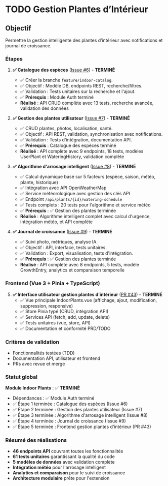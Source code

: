 # TODO Gestion Plantes d’Intérieur

## Objectif
Permettre la gestion intelligente des plantes d’intérieur avec notifications et journal de croissance.

### Étapes
1. **✅ Catalogue des espèces** ([Issue #6](https://github.com/MrRaph/Bloomzy/issues/6)) - **TERMINÉ**
   - ✅ Créer la branche `feature/indoor-catalog`.
   - ✅ Objectif : Modèle DB, endpoints REST, recherche/filtres.
   - ✅ Validation : Tests unitaires sur la recherche et l'ajout.
   - ✅ **Prérequis** : Module Auth terminé
   - **Réalisé** : API CRUD complète avec 13 tests, recherche avancée, validation des données

2. **✅ Gestion des plantes utilisateur** ([Issue #7](https://github.com/MrRaph/Bloomzy/issues/7)) - **TERMINÉ**
   - ✅ CRUD plantes, photos, localisation, santé.
   - ✅ Objectif : API REST, validation, synchronisation avec notifications.
   - ✅ Validation : Tests d'intégration, documentation API.
   - ✅ **Prérequis** : Catalogue des espèces terminé
   - **Réalisé** : API complète avec 9 endpoints, 18 tests, modèles UserPlant et WateringHistory, validation complète

3. **✅ Algorithme d'arrosage intelligent** ([Issue #8](https://github.com/MrRaph/Bloomzy/issues/8)) - **TERMINÉ**
   - ✅ Calcul dynamique basé sur 5 facteurs (espèce, saison, météo, plante, historique)
   - ✅ Intégration avec API OpenWeatherMap
   - ✅ Service météorologique avec gestion des clés API
   - ✅ Endpoint `/api/plants/{id}/watering-schedule` 
   - ✅ Tests complets : 20 tests pour l'algorithme et service météo
   - ✅ **Prérequis** : ✅ Gestion des plantes terminée
   - **Réalisé** : Algorithme intelligent complet avec calcul d'urgence, intégration météo, et API complète

4. **✅ Journal de croissance** ([Issue #9](https://github.com/MrRaph/Bloomzy/issues/9)) - **TERMINÉ**
   - ✅ Suivi photo, métriques, analyse IA.
   - ✅ Objectif : API, interface, tests unitaires.
   - ✅ Validation : Export, visualisation, tests d'intégration.
   - ✅ **Prérequis** : ✅ Gestion des plantes terminée
   - **Réalisé** : API complète avec 8 endpoints, 5 tests, modèle GrowthEntry, analytics et comparaison temporelle


### Frontend (Vue 3 + Pinia + TypeScript)
5. **✅ Interface utilisateur gestion plantes d’intérieur** ([PR #43](https://github.com/MrRaph/Bloomzy/pull/43)) - **TERMINÉ**
   - ✅ Vue principale IndoorPlants.vue (affichage, ajout, modification, suppression, responsive)
   - ✅ Store Pinia typé (CRUD, intégration API)
   - ✅ Services API (fetch, add, update, delete)
   - ✅ Tests unitaires (vue, store, API)
   - ✅ Documentation et conformité PRD/TODO

### Critères de validation
- Fonctionnalités testées (TDD)
- Documentation API, utilisateur et frontend
- PRs avec revue et merge


### Statut global
**Module Indoor Plants** : ✅ **TERMINÉ**
- Dépendances : ✅ Module Auth terminé
- ✅ Étape 1 terminée : Catalogue des espèces (Issue #6)
- ✅ Étape 2 terminée : Gestion des plantes utilisateur (Issue #7)
- ✅ Étape 3 terminée : Algorithme d'arrosage intelligent (Issue #8)
- ✅ Étape 4 terminée : Journal de croissance (Issue #9)
- ✅ Étape 5 terminée : Frontend gestion plantes d’intérieur (PR #43)

### Résumé des réalisations
- **46 endpoints API** couvrant toutes les fonctionnalités
- **61 tests unitaires** garantissant la qualité du code
- **5 modèles de données** avec validation complète
- **Intégration météo** pour l'arrosage intelligent
- **Analytics et comparaison** pour le suivi de croissance
- **Architecture modulaire** prête pour l'extension
